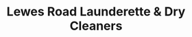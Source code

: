 ---
title: "Lewes Road Launderette & Dry Cleaners"
url: /brighton-und-hove/lewes-road-launderette-und-dry-cleaners/
shop: Wäscherei
---